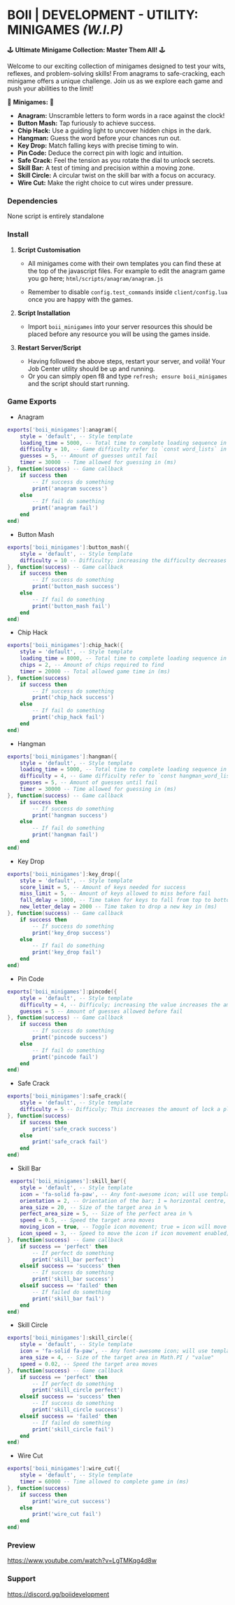 # BOII | DEVELOPMENT - UTILITY: MINIGAMES *(W.I.P)*

🕹️ **Ultimate Minigame Collection: Master Them All!** 🕹️

Welcome to our exciting collection of minigames designed to test your wits, reflexes, and problem-solving skills! 
From anagrams to safe-cracking, each minigame offers a unique challenge. 
Join us as we explore each game and push your abilities to the limit!

🧩 **Minigames:** 🧩

- **Anagram:** Unscramble letters to form words in a race against the clock!
- **Button Mash:** Tap furiously to achieve success.
- **Chip Hack:** Use a guiding light to uncover hidden chips in the dark.
- **Hangman:** Guess the word before your chances run out.
- **Key Drop:** Match falling keys with precise timing to win.
- **Pin Code:** Deduce the correct pin with logic and intuition.
- **Safe Crack:** Feel the tension as you rotate the dial to unlock secrets.
- **Skill Bar:** A test of timing and precision within a moving zone.
- **Skill Circle:** A circular twist on the skill bar with a focus on accuracy.
- **Wire Cut:** Make the right choice to cut wires under pressure.

### Dependencies

None script is entirely standalone

### Install

1) **Script Customisation**

    - All minigames come with their own templates you can find these at the top of the javascript files. For example to edit the anagram game you go here; `html/scripts/anagram/anagram.js`

    - Remember to disable `config.test_commands` inside `client/config.lua` once you are happy with the games.

2) **Script Installation**

    - Import `boii_minigames` into your server resources this should be placed before any resource you will be using the games inside.

3) **Restart Server/Script**

   - Having followed the above steps, restart your server, and voilà! Your Job Center utility should be up and running.
   - Or you can simply open f8 and type `refresh; ensure boii_minigames` and the script should start running.

### Game Exports

- Anagram

```lua
exports['boii_minigames']:anagram({
    style = 'default', -- Style template
    loading_time = 5000, -- Total time to complete loading sequence in (ms)
    difficulty = 10, -- Game difficulty refer to `const word_lists` in `html/scripts/anagram/anagram.js`
    guesses = 5, -- Amount of guesses until fail
    timer = 30000 -- Time allowed for guessing in (ms)
}, function(success) -- Game callback
    if success then
        -- If success do something
        print('anagram success')
    else
        -- If fail do something
        print('anagram fail')
    end
end)
```

- Button Mash

```lua
exports['boii_minigames']:button_mash({
    style = 'default', -- Style template
    difficulty = 10 -- Difficulty; increasing the difficulty decreases the amount the notch increments on each keypress making the game harder to complete
}, function(success) -- Game callback
    if success then
        -- If success do something
        print('button_mash success')
    else
        -- If fail do something
        print('button_mash fail')
    end
end)
```

- Chip Hack

```lua
exports['boii_minigames']:chip_hack({
    style = 'default', -- Style template
    loading_time = 8000, -- Total time to complete loading sequence in (ms)
    chips = 2, -- Amount of chips required to find
    timer = 20000 -- Total allowed game time in (ms)
}, function(success)
    if success then
        -- If success do something
        print('chip_hack success')
    else
        -- If fail do something
        print('chip_hack fail')
    end
end)
```

- Hangman

```lua
exports['boii_minigames']:hangman({
    style = 'default', -- Style template
    loading_time = 5000, -- Total time to complete loading sequence in (ms)
    difficulty = 4, -- Game difficulty refer to `const hangman_word_lists` in `html/scripts/hangman/hangman.js`
    guesses = 5, -- Amount of guesses until fail
    timer = 30000 -- Time allowed for guessing in (ms)
}, function(success) -- Game callback
    if success then
        -- If success do something
        print('hangman success')
    else
        -- If fail do something
        print('hangman fail')
    end
end)
```

- Key Drop

```lua
exports['boii_minigames']:key_drop({
    style = 'default', -- Style template
    score_limit = 5, -- Amount of keys needed for success
    miss_limit = 5, -- Amount of keys allowed to miss before fail
    fall_delay = 1000, -- Time taken for keys to fall from top to bottom in (ms)
    new_letter_delay = 2000 -- Time taken to drop a new key in (ms)
}, function(success) -- Game callback
    if success then
        -- If success do something
        print('key_drop success')
    else
        -- If fail do something
        print('key_drop fail')
    end
end)
```

- Pin Code

```lua
exports['boii_minigames']:pincode({
    style = 'default', -- Style template
    difficulty = 4, -- Difficuly; increasing the value increases the amount of numbers in the pincode; level 1 = 4 number, level 2 = 5 numbers and so on // The ui will comfortably fit 10 numbers (level 6) this should be more than enough
    guesses = 5 -- Amount of guesses allowed before fail
}, function(success) -- Game callback
    if success then
        -- If success do something
        print('pincode success')
    else
        -- If fail do something
        print('pincode fail')
    end
end)
```

- Safe Crack

```lua
exports['boii_minigames']:safe_crack({
    style = 'default', -- Style template
    difficulty = 5 -- Difficuly; This increases the amount of lock a player needs to unlock this scuffs out a little above 6 locks I would suggest to use levels 1 - 5 only.
}, function(success)
    if success then
        print('safe_crack success')
    else
        print('safe_crack fail')
    end
end)
```

- Skill Bar

```lua
 exports['boii_minigames']:skill_bar({
    style = 'default', -- Style template
    icon = 'fa-solid fa-paw', -- Any font-awesome icon; will use template icon if none is provided
    orientation = 2, -- Orientation of the bar; 1 = horizontal centre, 2 = vertical right.
    area_size = 20, -- Size of the target area in %
    perfect_area_size = 5, -- Size of the perfect area in %
    speed = 0.5, -- Speed the target area moves
    moving_icon = true, -- Toggle icon movement; true = icon will move randomly, false = icon will stay in a static position
    icon_speed = 3, -- Speed to move the icon if icon movement enabled; this value is / 100 in the javascript side true value is 0.03
}, function(success) -- Game callback
    if success == 'perfect' then
        -- If perfect do something
        print('skill_bar perfect')
    elseif success == 'success' then
        -- If success do something
        print('skill_bar success')
    elseif success == 'failed' then
        -- If failed do something
        print('skill_bar fail')
    end
end)
```

- Skill Circle

```lua
exports['boii_minigames']:skill_circle({
    style = 'default', -- Style template
    icon = 'fa-solid fa-paw', -- Any font-awesome icon; will use template icon if none is provided
    area_size = 4, -- Size of the target area in Math.PI / "value"
    speed = 0.02, -- Speed the target area moves
}, function(success) -- Game callback
    if success == 'perfect' then
        -- If perfect do something
        print('skill_circle perfect')
    elseif success == 'success' then
        -- If success do something
        print('skill_circle success')
    elseif success == 'failed' then
        -- If failed do something
        print('skill_circle fail')
    end
end)
```

- Wire Cut

```lua
exports['boii_minigames']:wire_cut({
    style = 'default', -- Style template
    timer = 60000 -- Time allowed to complete game in (ms)
}, function(success)
    if success then
        print('wire_cut success')
    else
        print('wire_cut fail')
    end
end)
```

### Preview
https://www.youtube.com/watch?v=LgTMKqg4d8w

### Support
https://discord.gg/boiidevelopment
